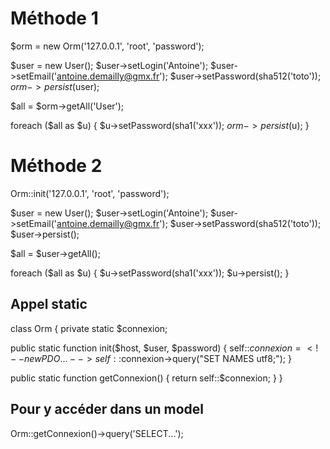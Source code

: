 # Méthode 1
<!-- PHP CODE -->
$orm = new Orm('127.0.0.1', 'root', 'password');

$user = new User();
$user->setLogin('Antoine');
$user->setEmail('antoine.demailly@gmx.fr');
$user->setPassword(sha512('toto'));
$orm->persist($user);

$all = $orm->getAll('User');

foreach ($all as $u) {
  $u->setPassword(sha1('xxx'));
  $orm->persist($u);
}
<!-- END PHP CODE -->


# Méthode 2
<!-- PHP CODE -->
Orm::init('127.0.0.1', 'root', 'password');

$user = new User();
$user->setLogin('Antoine');
$user->setEmail('antoine.demailly@gmx.fr');
$user->setPassword(sha512('toto'));
$user->persist();

$all = $user->getAll();

foreach ($all as $u) {
  $u->setPassword(sha1('xxx'));
  $u->persist();
}
<!-- END PHP CODE -->

## Appel static
<!-- PHP CODE -->
class Orm
{
  private static $connexion;

  public static function init($host, $user, $password)
  {
    self::$connexion = <!-- new PDO... -->
    self::$connexion->query("SET NAMES utf8;");
  }

  public static function getConnexion()
  {
    return self::$connexion;
  }
}
<!-- END PHP CODE -->
## Pour y accéder dans un model
Orm::getConnexion()->query('SELECT...');
